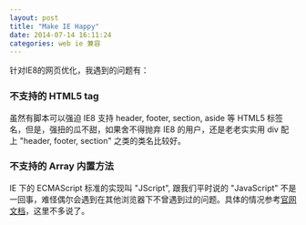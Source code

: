 ```yaml
---
layout: post
title: "Make IE Happy"
date: 2014-07-14 16:11:24
categories: web ie 兼容
---
```


针对IE8的网页优化，我遇到的问题有：

<!-- more -->

### 不支持的 HTML5 tag
虽然有脚本可以强迫 IE8 支持 header, footer, section, aside 等 HTML5 标签名，但是，强扭的瓜不甜，如果舍不得抛弃 IE8 的用户，还是老老实实用 div 配上 "header, footer, section" 之类的类名比较好。

### 不支持的 Array 内置方法
IE 下的 ECMAScript 标准的实现叫 "JScript", 跟我们平时说的 "JavaScript" 不是一回事，难怪偶尔会遇到在其他浏览器下不曾遇到过的问题。具体的情况参考[官网文档](http://msdn.microsoft.com/en-us/library/ie/ff679973(v=vs.94).aspx)，这里不多说了。


